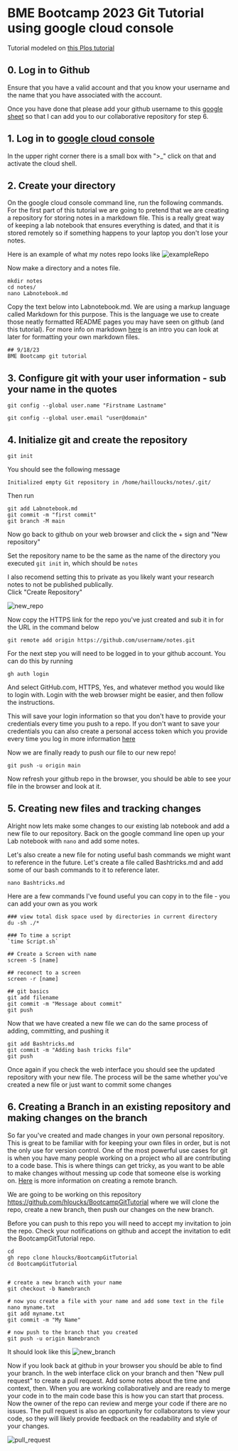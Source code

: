 # BME Bootcamp 2023 Git Tutorial using google cloud console
Tutorial modeled on [this Plos tutorial](https://journals.plos.org/ploscompbiol/article?id=10.1371/journal.pcbi.1004668)


## 0. Log in to Github 
Ensure that you have a valid account and that you know your username and the name that you have associated with the account.

Once you have done that please add your github username to this [google sheet](https://docs.google.com/spreadsheets/d/1IICoX3bIKXpZ8lqVnLEcaWMxRTKf-he1C1VGnH7Rpp4/edit?usp=sharing) so that I can add you to our collaborative repository for step 6. 

## 1. Log in to [google cloud console](https://www.google.com/url?sa=t&rct=j&q=&esrc=s&source=web&cd=&cad=rja&uact=8&ved=2ahUKEwjwju2Gkq2BAxX3NEQIHWNABa8QFnoECAcQAQ&url=https%3A%2F%2Fconsole.cloud.google.com%2F&usg=AOvVaw1GxwHR1WZnDu0xsR-djCrv&opi=89978449)

In the upper right corner there is a small box with ">_" click on that and activate the cloud shell.

## 2. Create your directory 
On the google cloud console command line, run the following commands. For the first part of this tutorial we are going to pretend that we are creating a repository for storing notes in a markdown file. This is a really great way of keeping a lab notebook that ensures everything is dated, and that it is stored remotely so if something happens to your laptop you don't lose your notes. 

Here is an example of what my notes repo looks like 
![exampleRepo](pics/example_repo.png)

Now make a directory and a notes file.
```
mkdir notes
cd notes/
nano Labnotebook.md
```
Copy the text below into Labnotebook.md. We are using a markup language called Markdown for this purpose. This is the language we use to create those neatly formatted README pages you may have seen on github (and this tutorial). For more info on markdown [here](https://www.writethedocs.org/guide/writing/markdown/) is an intro you can look at later for formatting your own markdown files. 

```
## 9/18/23
BME Bootcamp git tutorial 
```


## 3. Configure git with your user information - sub your name in the quotes

```
git config --global user.name "Firstname Lastname"

git config --global user.email "user@domain"
```

## 4. Initialize git and create the repository 

```
git init 
```

You should see the following message
```
Initialized empty Git repository in /home/hailloucks/notes/.git/
```
Then run 
```
git add Labnotebook.md
git commit -m "first commit"
git branch -M main
```

Now go back to github on your web browser and click the + sign and "New repository"

Set the repository name to be the same as the name of the directory you executed `git init` in, which should be `notes `

I also recomend setting this to private as you likely want your research notes to not be published publically.  
Click "Create Repository" 

![new_repo](pics/new_repo.png)

Now copy the HTTPS link for the repo you've just created and sub it in for the URL in the command below 

```
git remote add origin https://github.com/username/notes.git
```
For the next step you will need to be logged in to your github account. You can do this by running 
```
gh auth login
```
And select GitHub.com, HTTPS, Yes, and whatever method you would like to login with. Login with the web browser might be easier, and then follow the instructions. 

This will save your login information so that you don't have to provide your credentials every time you push to a repo. If you don't want to save your credentials you can also create a personal access token which you provide every time you log in more information [here](https://docs.github.com/en/authentication/keeping-your-account-and-data-secure/managing-your-personal-access-tokens)

Now we are finally ready to push our file to our new repo!  

```
git push -u origin main
```

Now refresh your github repo in the browser, you should be able to see your file in the browser and look at it. 


## 5. Creating new files and tracking changes 
Alright now lets make some changes to our existing lab notebook and add a new file to our repository. Back on the google command line open up your Lab notebook with `nano` and add some notes.  

Let's also create a new file for noting useful bash commands we might want to reference in the future. Let's create a file called Bashtricks.md and add some of our bash commands to it to reference later.  

```
nano Bashtricks.md 
```

Here are a few commands I've found useful you can copy in to the file - you can add your own as you work 

```
### view total disk space used by directories in current directory
du -sh ./*   

### To time a script 
`time Script.sh`

## Create a Screen with name
screen -S [name]

## reconect to a screen 
screen -r [name]

## git basics 
git add filename
git commit -m "Message about commit"
git push 
```

Now that we have created a new file we can do the same process of adding, committing, and pushing it 

```
git add Bashtricks.md
git commit -m "Adding bash tricks file"
git push
```

Once again if you check the web interface you should see the updated repository with your new file. The process will be the same whether you've created a new file or just want to commit some changes 


## 6. Creating a Branch in an existing repository and making changes on the branch 

So far you've created and made changes in your own personal repository. This is great to be familiar with for keeping your own files in order, but is not the only use for version control. One of the most powerful use cases for git is when you have many people working on a project who all are contributing to a code base. This is where things can get tricky, as you want to be able to make changes without messing up code that someone else is working on. [Here](https://www.w3docs.com/snippets/git/how-to-create-a-remote-branch-in-git.html) is more information on creating a remote branch. 

We are going to be working on this repository https://github.com/hloucks/BootcampGitTutorial where we will clone the repo, create a new branch, then push our changes on the new branch. 

Before you can push to this repo you will need to accept my invitation to join the repo. Check your notifications on github and accept the invitation to edit the BootcampGitTutorial repo.

```
cd
gh repo clone hloucks/BootcampGitTutorial
cd BootcampGitTutorial


# create a new branch with your name 
git checkout -b Namebranch

# now you create a file with your name and add some text in the file 
nano myname.txt 
git add myname.txt
git commit -m "My Name"

# now push to the branch that you created 
git push -u origin Namebranch
```

It should look like this 
![new_branch](pics/new_branch.png)

Now if you look back at github in your browser you should be able to find your branch. In the web interface click on your branch and then "New pull request" to create a pull request. Add some notes about the time and context, then. When you are working collaboratively and are ready to merge your code in to the main code base this is how you can start that process. Now the owner of the repo can review and merge your code if there are no issues. The pull request is also an opportunity for collaborators to view your code, so they will likely provide feedback on the readability and style of your changes. 

![pull_request](pics/pull_request.png)